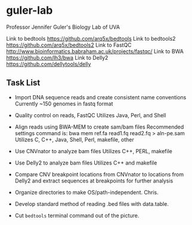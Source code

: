 # guler-lab
Professor Jennifer Guler's Biology Lab of UVA

Link to bedtools https://github.com/arq5x/bedtools
Link to bedtools2 https://github.com/arq5x/bedtools2
Link to FastQC http://www.bioinformatics.babraham.ac.uk/projects/fastqc/
Link to BWA https://github.com/lh3/bwa
Link to Delly2 https://github.com/dellytools/delly

## Task List

+ Import DNA sequence reads and create consistent name conventions
Currently ~150 genomes in fastq format

+ Quality control on reads, FastQC
Utilizes Java, Perl, and Shell

+ Align reads using BWA-MEM to create sam/bam files
Recommended settings command is: bwa mem ref.fa read1.fq read2.fq > aln-pe.sam
Utilizes C, C++, Java, Shell, Perl, makefile, other 

+ Use CNVnator to analyze bam files
Utilizes C++, PERL, makefile

+ Use Delly2 to analyze bam files
Utilizes C++ and makefile

+ Compare CNV breakpoint locations from CNVnator to locations from Delly2 and extract sequences at breakpoints for further analysis

+ Organize directories to make OS/path-independent. Chris.

+ Develop standard method of reading .bed files with data.table.

+ Cut `bedtools` terminal command out of the picture.
